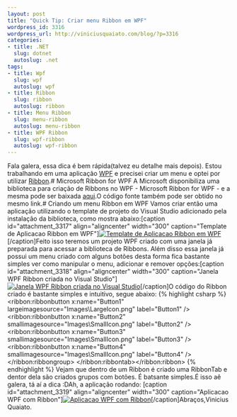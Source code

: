```yaml
--- 
layout: post
title: "Quick Tip: Criar menu Ribbon em WPF"
wordpress_id: 3316
wordpress_url: http://viniciusquaiato.com/blog/?p=3316
categories: 
- title: .NET
  slug: dotnet
  autoslug: .net
tags: 
- title: Wpf
  slug: wpf
  autoslug: wpf
- title: Ribbon
  slug: ribbon
  autoslug: ribbon
- title: Menu Ribbon
  slug: menu-ribbon
  autoslug: menu-ribbon
- title: WPF Ribbon
  slug: wpf-ribbon
  autoslug: wpf-ribbon
---
```

Fala galera, essa dica é bem rápida(talvez eu detalhe mais depois). Estou trabalhando em uma aplicação [WPF](http://windowsclient.net/wpf/default.aspx) e precisei criar um menu e optei por utilizar [Ribbon](http://en.wikipedia.org/wiki/Ribbon_(computing)).# Microsoft Ribbon for WPF
A Microsoft disponibiliza uma biblioteca para criação de Ribbons no WPF - Microsoft Ribbon for WPF - e a mesma pode ser baixada [aqui](http://www.microsoft.com/downloads/en/details.aspx?FamilyID=2bfc3187-74aa-4154-a670-76ef8bc2a0b4&displaylang=en).O código fonte também pode ser obtido no mesmo link.# Criando um menu Ribbon em WPF
Vamos criar então uma aplicação utilizando o template de projeto do Visual Studio adicionado pela instalação da biblioteca, como mostra abaixo:[caption id="attachment_3317" align="aligncenter" width="300" caption="Template de Aplicacao Ribbon em WPF"][![Template de Aplicacao Ribbon em WPF](http://viniciusquaiato.com/blog/wp-content/uploads/2011/04/Template-de-Aplicacao-Ribbon-em-WPF-300x182.png "Template de Aplicacao Ribbon em WPF")](http://viniciusquaiato.com/blog/wp-content/uploads/2011/04/Template-de-Aplicacao-Ribbon-em-WPF.png)[/caption]Feito isso teremos um projeto WPF criado com uma janela já preparada para acessar a biblioteca de Ribbons. Além disso essa janela já possui um menu criado com alguns botões desta forma fica bastante simples ver como manipular o menu, adicionar e remover opções:[caption id="attachment_3318" align="aligncenter" width="300" caption="Janela WPF Ribbon criada no Visual Studio"][![Janela WPF Ribbon criada no Visual Studio](http://viniciusquaiato.com/blog/wp-content/uploads/2011/04/Janela-WPF-Ribbon-criada-no-Visual-Studio-300x239.png "Janela WPF Ribbon criada no Visual Studio")](http://viniciusquaiato.com/blog/wp-content/uploads/2011/04/Janela-WPF-Ribbon-criada-no-Visual-Studio.png)[/caption]O código do Ribbon criado é bastante simples e intuitivo, segue abaixo:
{% highlight csharp %}
            <ribbon:ribbonbutton x:name="Button1" largeimagesource="Images\LargeIcon.png" label="Button1" />            <ribbon:ribbonbutton x:name="Button2" smallimagesource="Images\SmallIcon.png" label="Button2" />            <ribbon:ribbonbutton x:name="Button3" smallimagesource="Images\SmallIcon.png" label="Button3" />            <ribbon:ribbonbutton x:name="Button4" smallimagesource="Images\SmallIcon.png" label="Button4" />                            </ribbon:ribbongroup>                    </ribbon:ribbontab></ribbon:ribbon> 
{% endhighlight %}
Vejam que dentro de um Ribbon é criado uma RibbonTab e dentor dela são criados grupos com botões. É batsante simples.É isso aê galera, tá aí a dica :DAh, a aplicação rodando: [caption id="attachment_3319" align="aligncenter" width="300" caption="Aplicacao WPF com Ribbon"][![Aplicacao WPF com Ribbon](http://viniciusquaiato.com/blog/wp-content/uploads/2011/04/Aplicacao-WPF-com-Ribbon-300x225.png "Aplicacao WPF com Ribbon")](http://viniciusquaiato.com/blog/wp-content/uploads/2011/04/Aplicacao-WPF-com-Ribbon.png)[/caption]Abraços,Vinicius Quaiato.
